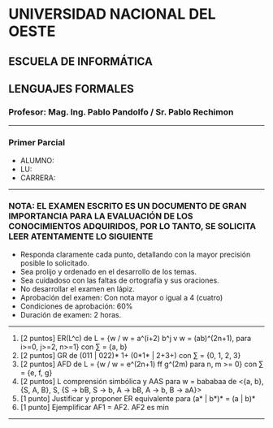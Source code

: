 # UNIVERSIDAD NACIONAL DEL OESTE

## ESCUELA DE INFORMÁTICA

## LENGUAJES FORMALES

### Profesor: Mag. Ing. Pablo Pandolfo / Sr. Pablo Rechimon

---

### Primer Parcial

* ALUMNO:  
* LU:
* CARRERA:

---

### NOTA: EL EXAMEN ESCRITO ES UN DOCUMENTO DE GRAN IMPORTANCIA PARA LA EVALUACIÓN DE LOS CONOCIMIENTOS ADQUIRIDOS, POR LO TANTO, SE SOLICITA LEER ATENTAMENTE LO SIGUIENTE

* Responda claramente cada punto, detallando con la mayor precisión posible lo solicitado.
* Sea prolijo y ordenado en el desarrollo de los temas.
* Sea cuidadoso con las faltas de ortografía y sus oraciones.
* No desarrollar el examen en lápiz.
* Aprobación del examen: Con nota mayor o igual a 4 (cuatro)
* Condiciones de aprobación: 60%
* Duración de examen: 2 horas.

---

1. [2 puntos] ER(L^c) de L = {w / w = a^(i+2) b^j  v  w = (ab)^(2n+1), para i>=0, j>=2, n>=1} con ∑ = {a, b}
1. [2 puntos] GR de (011 | 022)\* 1+ (0\*1\* | 2+3+) con ∑ = {0, 1, 2, 3}
1. [2 puntos] AFD de L = {w / w = e^(2n+1) ff g^(2m) para n, m >= 0} con ∑ = {e, f, g}
1. [2 puntos] L comprensión simbólica y AAS para w = bababaa de <{a, b}, {S, A, B}, S, {S -> bB, S -> b, A -> bB, A -> b, B -> aA}>
1. [1 punto] Justificar y proponer ER equivalente para (a\* | b*)* = (a | b)*
1. [1 punto] Ejemplificar AF1 = AF2. AF2 es min

---
